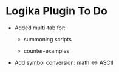 Logika Plugin To Do
===================

* Added multi-tab for:

  * summoning scripts

  * counter-examples
  
* Add symbol conversion: math <-> ASCII